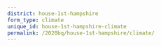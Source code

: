 ```yaml
---
district: house-1st-hampshire
form_type: climate
unique_id: house-1st-hampshire-climate
permalink: /2020bq/house-1st-hampshire/climate/
---
```

